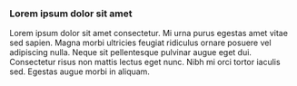 ### Lorem ipsum dolor sit amet

Lorem ipsum dolor sit amet consectetur. Mi urna purus egestas amet vitae sed sapien. Magna morbi ultricies feugiat ridiculus ornare posuere vel adipiscing nulla. Neque sit pellentesque pulvinar augue eget dui. Consectetur risus non mattis lectus eget nunc. Nibh mi orci tortor iaculis sed. Egestas augue morbi in aliquam.